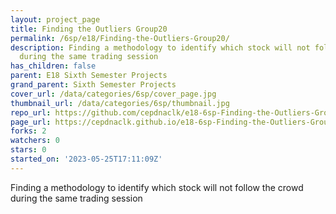 ```yaml
---
layout: project_page
title: Finding the Outliers Group20
permalink: /6sp/e18/Finding-the-Outliers-Group20/
description: Finding a methodology to identify which stock will not follow the crowd
  during the same trading session
has_children: false
parent: E18 Sixth Semester Projects
grand_parent: Sixth Semester Projects
cover_url: /data/categories/6sp/cover_page.jpg
thumbnail_url: /data/categories/6sp/thumbnail.jpg
repo_url: https://github.com/cepdnaclk/e18-6sp-Finding-the-Outliers-Group20
page_url: https://cepdnaclk.github.io/e18-6sp-Finding-the-Outliers-Group20
forks: 2
watchers: 0
stars: 0
started_on: '2023-05-25T17:11:09Z'
---
```


Finding a methodology to identify which stock will not follow the crowd during the same trading session
